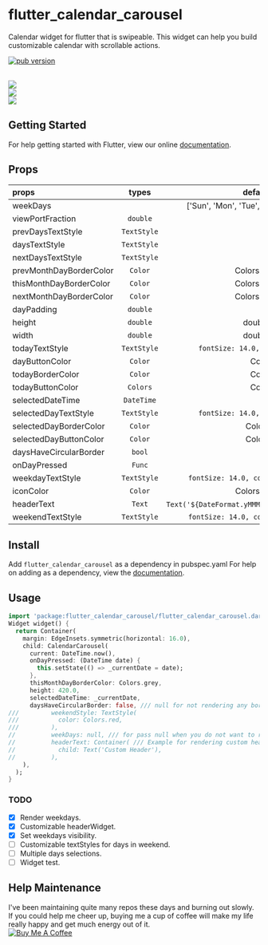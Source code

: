 # flutter_calendar_carousel
Calendar widget for flutter that is swipeable. This widget can help you build customizable calendar with scrollable actions.
<p align="left">
  <a href="https://pub.dartlang.org/packages/flutter_calendar_carousel"><img alt="pub version" src="https://img.shields.io/pub/v/flutter_calendar_carousel.svg?style=flat-square"></a>
</p>
<br/><img src="https://github.com/dooboolab/flutter_calendar_carousel/blob/master/doc/calendar1.gif"/>
<br/><img src="https://github.com/dooboolab/flutter_calendar_carousel/blob/master/doc/calendar2.gif"/>
<br/><img src="https://github.com/dooboolab/flutter_calendar_carousel/blob/master/doc/calendar3.gif"/>

## Getting Started
For help getting started with Flutter, view our online
[documentation](https://flutter.io/).

## Props
| props | types | defaultValues |
| :------------ |:---------------: |:---------------:|
| weekDays | | ['Sun', 'Mon', 'Tue', 'Wed', 'Thur', 'Fri', 'Sat'] |
| viewPortFraction | `double` | 1.0 |
| prevDaysTextStyle | `TextStyle` | |
| daysTextStyle | `TextStyle` | |
| nextDaysTextStyle | `TextStyle` | |
| prevMonthDayBorderColor | `Color` | Colors.transparent |
| thisMonthDayBorderColor | `Color` | Colors.transparent |
| nextMonthDayBorderColor | `Color` | Colors.transparent |
| dayPadding | `double` | 2.0 |
| height | `double` | double.infinity |
| width | `double` | double.infinity |
| todayTextStyle | `TextStyle` | `fontSize: 14.0, color: Colors.white` |
| dayButtonColor | `Color` | Colors.red |
| todayBorderColor | `Color` | Colors.red |
| todayButtonColor | `Colors` | Colors.red |
| selectedDateTime | `DateTime` | |
| selectedDayTextStyle | `TextStyle` | `fontSize: 14.0, color: Colors.white` |
| selectedDayBorderColor | `Color` | Colors.green |
| selectedDayButtonColor | `Color` | Colors.green |
| daysHaveCircularBorder | `bool` | |
| onDayPressed | `Func` | |
| weekdayTextStyle | `TextStyle` | `fontSize: 14.0, color: Colors.deepOrange` |
| iconColor | `Color` | Colors.blueAccent |
| headerText | `Text` | `Text('${DateFormat.yMMM().format(this._dates[1])}'`) |
| weekendTextStyle | `TextStyle` | `fontSize: 14.0, color: Colors.pinkAccent` |

## Install
Add ```flutter_calendar_carousel``` as a dependency in pubspec.yaml
For help on adding as a dependency, view the [documentation](https://flutter.io/using-packages/).

## Usage
```dart
import 'package:flutter_calendar_carousel/flutter_calendar_carousel.dart' show CalendarCarousel;
Widget widget() {
  return Container(
    margin: EdgeInsets.symmetric(horizontal: 16.0),
    child: CalendarCarousel(
      current: DateTime.now(),
      onDayPressed: (DateTime date) {
        this.setState(() => _currentDate = date);
      },
      thisMonthDayBorderColor: Colors.grey,
      height: 420.0,
      selectedDateTime: _currentDate,
      daysHaveCircularBorder: false, /// null for not rendering any border, true for circular border, false for rectangular border
///         weekendStyle: TextStyle(
///           color: Colors.red,
///         ),
//          weekDays: null, /// for pass null when you do not want to render weekDays
//          headerText: Container( /// Example for rendering custom header
//            child: Text('Custom Header'),
//          ),
    ),
  );
}
```

### TODO
- [x] Render weekdays.
- [x] Customizable headerWidget.
- [x] Set weekdays visibility.
- [ ] Customizable textStyles for days in weekend.
- [ ] Multiple days selections. 
- [ ] Widget test. 

## Help Maintenance
I've been maintaining quite many repos these days and burning out slowly. If you could help me cheer up, buying me a cup of coffee will make my life really happy and get much energy out of it.
<br/><a href="https://www.buymeacoffee.com/dooboolab" target="_blank"><img src="https://www.buymeacoffee.com/assets/img/custom_images/purple_img.png" alt="Buy Me A Coffee" style="height: auto !important;width: auto !important;" ></a>
